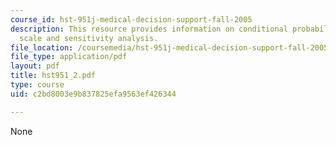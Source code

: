 ```yaml
---
course_id: hst-951j-medical-decision-support-fall-2005
description: This resource provides information on conditional probabilities, utility
  scale and sensitivity analysis.
file_location: /coursemedia/hst-951j-medical-decision-support-fall-2005/c2bd8003e9b837825efa9563ef426344_hst951_2.pdf
file_type: application/pdf
layout: pdf
title: hst951_2.pdf
type: course
uid: c2bd8003e9b837825efa9563ef426344

---
```

None
